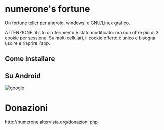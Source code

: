 # numerone's fortune

Un fortune teller per android, windows, e GNU/Linux grafico.

ATTENZIONE: il sito di riferimento è stato modificato: ora non offre più di 3 cookie per sessione. Su molti cellulari, il cookie offerto è unico e bisogna uscire e riaprire l'app.

## Come installare

## Su Android

[![google](https://play.google.com/intl/it_it/badges/static/images/badges/en_badge_web_generic.png)](https://play.google.com/store/apps/details?id=org.altervista.numerone.numfortune)




# Donazioni

http://numerone.altervista.org/donazioni.php
